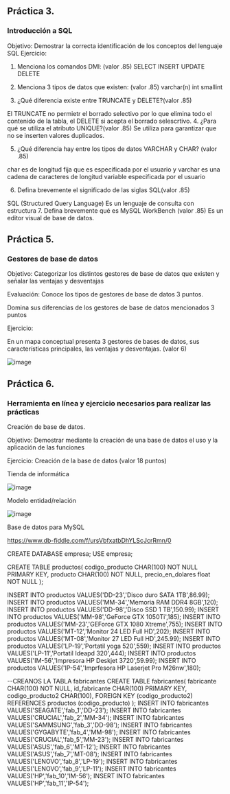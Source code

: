 ## Práctica 3.
### Introducción a SQL
Objetivo: Demostrar la correcta identificación de los conceptos del lenguaje SQL
Ejercicio:

1. Menciona los comandos DMl: (valor .85)
SELECT
INSERT
UPDATE
DELETE



2. Menciona 3 tipos de datos que existen: (valor .85)
varchar(n)
int
smallint


3. ¿Qué diferencia existe entre TRUNCATE y DELETE?(valor .85)

El TRUNCATE  no permietr el borrado selectivo por lo que elimina todo el contenido de la tabla, el DELETE si acepta el borrado selescrtivo.
4. ¿Para qué se utiliza el atributo UNIQUE?(valor .85)
Se utiliza para garantizar que no se inserten valores duplicados.

5. ¿Qué diferencia hay entre los tipos de datos VARCHAR y CHAR? (valor .85)

char es de longitud fija que es especificada por el usuario y varchar es una cadena de caracteres de longitud variable especificada por el usuario

6. Defina brevemente el significado de las siglas SQL(valor .85)

SQL (Structured Query Language) 
Es un lenguaje de consulta con estructura
7. Defina brevemente qué es MySQL WorkBench (valor .85)
Es un editor visual de base de datos.
## Práctica 5.
### Gestores de base de datos

Objetivo: Categorizar los distintos gestores de base de datos que existen y señalar las
ventajas y desventajas

Evaluación: Conoce los tipos de gestores de base de datos 3 puntos.

Domina sus diferencias de los gestores de base de datos mencionados 3 puntos

Ejercicio:

En un mapa conceptual presenta 3 gestores de bases de datos, sus características
principales, las ventajas y desventajas. (valor 6)

![image](https://user-images.githubusercontent.com/91554777/170415427-e2b7321b-a97f-43b0-ac24-6e506c307e6b.png)

## Práctica 6.
### Herramienta en línea y ejercicio necesarios para realizar las prácticas

Creación de base de datos.

Objetivo: Demostrar mediante la creación de una base de datos el uso y la aplicación de
las funciones

Ejercicio: Creación de la base de datos (valor 18 puntos)

Tienda de informática

![image](https://user-images.githubusercontent.com/91554777/170415101-717bca19-3644-46a9-8a57-8d5940c5d283.png)




Modelo entidad/relación

![image](https://user-images.githubusercontent.com/101912013/173202498-1b89a2cb-aa71-4bf3-aec9-aa8db1474e58.png)



Base de datos para MySQL

https://www.db-fiddle.com/f/ursVbfxatbDhYLScJcrRmn/0


CREATE DATABASE empresa;
USE empresa;


CREATE TABLE productos(
	codigo_producto CHAR(100) NOT NULL PRIMARY KEY,
    producto CHAR(100) NOT NULL,
    precio_en_dolares float NOT NULL
);


INSERT INTO productos VALUES('DD-23','Disco duro SATA 1TB',86.99);
 INSERT INTO productos VALUES('MM-34','Memoria RAM DDR4 8GB',120);
 INSERT INTO productos VALUES('DD-98','Disco SSD 1 TB',150.99);
 INSERT INTO productos VALUES('MM-98','GeForce GTX 1050Ti',185);
 INSERT INTO productos VALUES('MM-23','GEForce GTX 1080 Xtreme',755);
 INSERT INTO productos VALUES('MT-12','Monitor 24 LED Full HD',202);
 INSERT INTO productos VALUES('MT-08','Monitor 27 LED Full HD',245.99);
 INSERT INTO productos VALUES('LP-19','Portatil yoga 520',559);
 INSERT INTO productos VALUES('LP-11','Portatil Ideapd 320',444);
 INSERT INTO productos VALUES('IM-56','Impresora HP Deskjet 3720',59.99);
 INSERT INTO productos VALUES('IP-54','Imprfesora HP Laserjet Pro M26nw',180);

--CREANOS LA TABLA fabricantes
CREATE TABLE fabricantes(
    fabricante CHAR(100) NOT NULL,
    id_fabricante CHAR(100) PRIMARY KEY,
   codigo_producto2 CHAR(100),
   FOREIGN KEY (codigo_producto2) REFERENCES productos (codigo_producto)
);
 INSERT INTO fabricantes VALUES('SEAGATE','fab_1','DD-23');
INSERT INTO fabricantes VALUES('CRUCIAL','fab_2','MM-34');
INSERT INTO fabricantes VALUES('SAMMSUNG','fab_3','DD-98');
INSERT INTO fabricantes VALUES('GYGABYTE','fab_4','MM-98');
INSERT INTO fabricantes VALUES('CRUCIAL','fab_5','MM-23');
INSERT INTO fabricantes VALUES('ASUS','fab_6','MT-12');
INSERT INTO fabricantes VALUES('ASUS','fab_7','MT-08');
INSERT INTO fabricantes VALUES('LENOVO','fab_8','LP-19');
INSERT INTO fabricantes VALUES('LENOVO','fab_9','LP-11');
INSERT INTO fabricantes VALUES('HP','fab_10','IM-56');
INSERT INTO fabricantes VALUES('HP','fab_11','IP-54');



